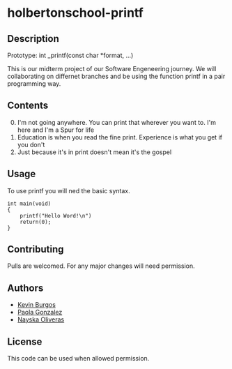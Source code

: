 # holbertonschool-printf
## Description
Prototype: int _printf(const char *format, ...)

This is our midterm project of our Software Engeneering journey. We will collaborating on differnet branches and be using the function printf in a pair programming way.

## Contents

0. I'm not going anywhere. You can print that wherever you want to. I'm here and I'm a Spur for life
1. Education is when you read the fine print. Experience is what you get if you don't
2. Just because it's in print doesn't mean it's the gospel

## Usage
To use printf you will ned the basic syntax.
```
int main(void)
{
    printf("Hello Word!\n")
    return(0);
}
```

## Contributing
Pulls are welcomed. 
For any major changes will need permission.

## Authors
- <a href="https://github.com/Kevinj83" target="_blank">Kevin Burgos</a>
- <a href="https://github.com/Paola-cmyk" target="_blank">Paola Gonzalez</a>
- <a href="https://github.com/LuvliNay" target="_blank">Nayska Oliveras</a>

## License
This code can be used when allowed permission.
